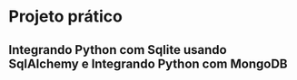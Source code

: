 # Projeto prático 
## Integrando Python com Sqlite usando SqlAlchemy e Integrando Python com MongoDB

